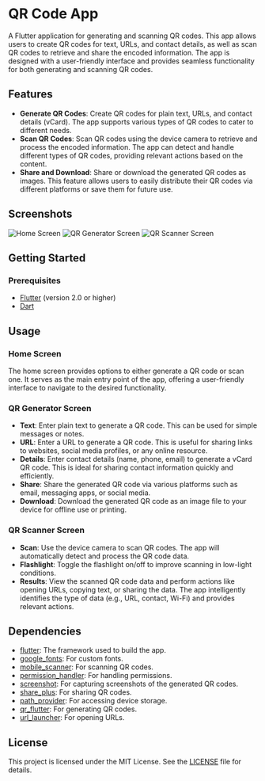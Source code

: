 # QR Code App

A Flutter application for generating and scanning QR codes. This app allows users to create QR codes for text, URLs, and contact details, as well as scan QR codes to retrieve and share the encoded information. The app is designed with a user-friendly interface and provides seamless functionality for both generating and scanning QR codes.

## Features

- **Generate QR Codes**: Create QR codes for plain text, URLs, and contact details (vCard). The app supports various types of QR codes to cater to different needs.
- **Scan QR Codes**: Scan QR codes using the device camera to retrieve and process the encoded information. The app can detect and handle different types of QR codes, providing relevant actions based on the content.
- **Share and Download**: Share or download the generated QR codes as images. This feature allows users to easily distribute their QR codes via different platforms or save them for future use.

## Screenshots

![Home Screen](screenshots/home_screen.png)
![QR Generator Screen](screenshots/qr_generator_screen.png)
![QR Scanner Screen](screenshots/qr_scanner_screen.png)

## Getting Started

### Prerequisites

- [Flutter](https://flutter.dev/docs/get-started/install) (version 2.0 or higher)
- [Dart](https://dart.dev/get-dart)

## Usage

### Home Screen

The home screen provides options to either generate a QR code or scan one. It serves as the main entry point of the app, offering a user-friendly interface to navigate to the desired functionality.

### QR Generator Screen

- **Text**: Enter plain text to generate a QR code. This can be used for simple messages or notes.
- **URL**: Enter a URL to generate a QR code. This is useful for sharing links to websites, social media profiles, or any online resource.
- **Details**: Enter contact details (name, phone, email) to generate a vCard QR code. This is ideal for sharing contact information quickly and efficiently.
- **Share**: Share the generated QR code via various platforms such as email, messaging apps, or social media.
- **Download**: Download the generated QR code as an image file to your device for offline use or printing.

### QR Scanner Screen

- **Scan**: Use the device camera to scan QR codes. The app will automatically detect and process the QR code data.
- **Flashlight**: Toggle the flashlight on/off to improve scanning in low-light conditions.
- **Results**: View the scanned QR code data and perform actions like opening URLs, copying text, or sharing the data. The app intelligently identifies the type of data (e.g., URL, contact, Wi-Fi) and provides relevant actions.

## Dependencies

- [flutter](https://flutter.dev/): The framework used to build the app.
- [google_fonts](https://pub.dev/packages/google_fonts): For custom fonts.
- [mobile_scanner](https://pub.dev/packages/mobile_scanner): For scanning QR codes.
- [permission_handler](https://pub.dev/packages/permission_handler): For handling permissions.
- [screenshot](https://pub.dev/packages/screenshot): For capturing screenshots of the generated QR codes.
- [share_plus](https://pub.dev/packages/share_plus): For sharing QR codes.
- [path_provider](https://pub.dev/packages/path_provider): For accessing device storage.
- [qr_flutter](https://pub.dev/packages/qr_flutter): For generating QR codes.
- [url_launcher](https://pub.dev/packages/url_launcher): For opening URLs.

## License

This project is licensed under the MIT License. See the [LICENSE](LICENSE) file for details.
